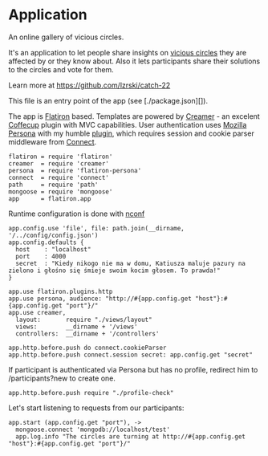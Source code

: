 Application
===========

An online gallery of vicious circles.

It's an application to let people share insights on [vicious circles][Vicious circle] they are affected by or they know about. Also it lets participants share their solutions to the circles and vote for them.

Learn more at https://github.com/lzrski/catch-22

This file is an entry point of the app (see [./package.json][]).

The app is [Flatiron][] based. Templates are powered by [Creamer][] - an excelent [Coffecup][] plugin with MVC capabilities. User authentication uses [Mozilla Persona][] with my humble [plugin][Flatiron Persona], which requires session and cookie parser middleware from [Connect][]. 

    flatiron = require 'flatiron'
    creamer  = require 'creamer'
    persona  = require 'flatiron-persona'
    connect  = require 'connect'
    path     = require 'path'
    mongoose = require 'mongoose'
    app      = flatiron.app

Runtime configuration is done with [nconf](https://github.com/flatiron/nconf)
    
    app.config.use 'file', file: path.join(__dirname, '/../config/config.json')
    app.config.defaults {
      host    : "localhost"
      port    : 4000
      secret  : "Kiedy nikogo nie ma w domu, Katiusza maluje pazury na zielono i głośno się śmieje swoim kocim głosem. To prawda!"
    }

    app.use flatiron.plugins.http
    app.use persona, audience: "http://#{app.config.get "host"}:#{app.config.get "port"}/"
    app.use creamer,
      layout:       require "./views/layout"
      views:        __dirname + '/views'
      controllers:  __dirname + '/controllers'

    app.http.before.push do connect.cookieParser
    app.http.before.push connect.session secret: app.config.get "secret"

If participant is authenticated via Persona but has no profile, redirect him to /participants?new to create one.
    
    app.http.before.push require "./profile-check"

Let's start listening to requests from our participants:

    app.start (app.config.get "port"), ->
      mongoose.connect 'mongodb://localhost/test'
      app.log.info "The circles are turning at http://#{app.config.get "host"}:#{app.config.get "port"}/"

[Vicious circle]:   http://en.wikipedia.org/wiki/Vicious_circle
[Flatiron]:         http://flatironjs.org/
[Creamer]:          https://github.com/twilson63/creamer
[Coffecup]:         https://github.com/gradus/coffeecup
[Mozilla Persona]:  http://www.mozilla.org/en-US/persona/
[Flatiron Persona]: https://github.com/lzrski/flatiron-persona
[Connect]:          http://www.senchalabs.org/connect/